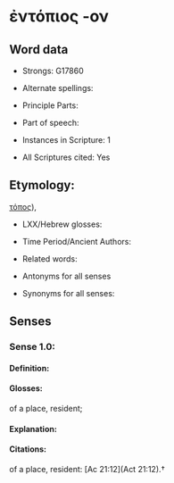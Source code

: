 # ἐντόπιος -ον

<!-- Status: S2=NeedsEdits -->
<!-- Lexica used for edits:   -->

## Word data

* Strongs: G17860

* Alternate spellings:



* Principle Parts: 


* Part of speech: 


* Instances in Scripture: 1

* All Scriptures cited: Yes

## Etymology: 

[τόπος]()), 

* LXX/Hebrew glosses: 


* Time Period/Ancient Authors: 


* Related words: 

* Antonyms for all senses

* Synonyms for all senses: 


## Senses 


### Sense  1.0: 

#### Definition: 

#### Glosses: 

of a place, resident; 

#### Explanation: 


#### Citations: 

of a place, resident: [Ac 21:12](Act 21:12).†
